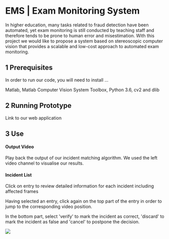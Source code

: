 # EMS | Exam Monitoring System

In higher education, many tasks related to fraud detection have been automated, yet exam monitoring is still conducted by teaching staff and therefore tends to be prone to human error and misestimation. With this project we would like to propose a system based on stereoscopic computer vision that provides a scalable and low-cost approach to automated exam monitoring.

## 1 Prerequisites

In order to run our code, you will need to install ...

Matlab, Matlab Computer Vision System Toolbox, Python 3.6, cv2 and dlib

## 2 Running Prototype

Link to our web application



## 3 Use

#### Output Video

Play back the output of our incident matching algorithm. We used the left video channel to visualise our results.

#### Incident List

Click on entry to review detailed information for each incident including affected frames 

Having selected an entry, click again on the top part of the entry in order to jump to the corresponding video position.

In the bottom part, select 'verify' to mark the incident as correct, 'discard' to mark the incident as false and 'cancel' to postpone the decision.

![](demo.gif)
